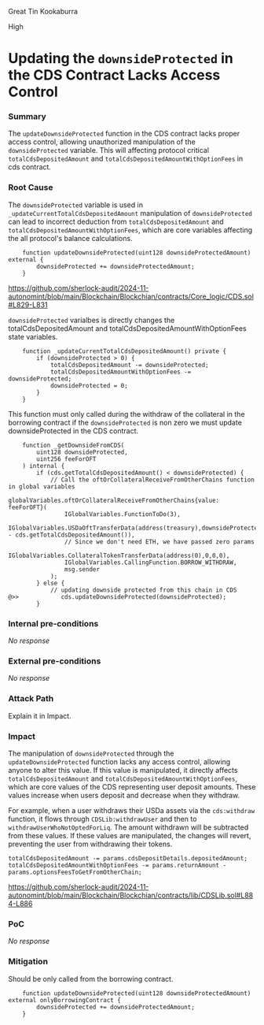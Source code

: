 Great Tin Kookaburra

High

# Updating the `downsideProtected` in the CDS Contract Lacks Access Control

### Summary

The `updateDownsideProtected` function in the CDS contract lacks proper access control, allowing unauthorized manipulation of the `downsideProtected` variable. This will affecting protocol critical `totalCdsDepositedAmount` and `totalCdsDepositedAmountWithOptionFees` in cds contract.


### Root Cause


The `downsideProtected` variable is used in `_updateCurrentTotalCdsDepositedAmount` manipulation of `downsideProtected` can lead to incorrect deduction from `totalCdsDepositedAmount` and `totalCdsDepositedAmountWithOptionFees`, which are core variables affecting the all protocol's balance calculations.


```solidity
    function updateDownsideProtected(uint128 downsideProtectedAmount) external {
        downsideProtected += downsideProtectedAmount;
    }
```
https://github.com/sherlock-audit/2024-11-autonomint/blob/main/Blockchain/Blockchian/contracts/Core_logic/CDS.sol#L829-L831


`downsideProtected` varialbes is directly changes the totalCdsDepositedAmount and totalCdsDepositedAmountWithOptionFees  state variables. 

```solidity
    function _updateCurrentTotalCdsDepositedAmount() private {
        if (downsideProtected > 0) {
            totalCdsDepositedAmount -= downsideProtected;
            totalCdsDepositedAmountWithOptionFees -= downsideProtected;
            downsideProtected = 0;
        }
    }
```


This function must only called during the withdraw of the collateral in the borrowing contract if the `downsideProtected` is non zero we must update  downsideProtected in the CDS contract.

```solidity
    function _getDownsideFromCDS(
        uint128 downsideProtected,
        uint256 feeForOFT
    ) internal {
        if (cds.getTotalCdsDepositedAmount() < downsideProtected) {
            // Call the oftOrCollateralReceiveFromOtherChains function in global variables
            globalVariables.oftOrCollateralReceiveFromOtherChains{value: feeForOFT}(
                IGlobalVariables.FunctionToDo(3),
                IGlobalVariables.USDaOftTransferData(address(treasury),downsideProtected - cds.getTotalCdsDepositedAmount()),
                // Since we don't need ETH, we have passed zero params
                IGlobalVariables.CollateralTokenTransferData(address(0),0,0,0),
                IGlobalVariables.CallingFunction.BORROW_WITHDRAW,
                msg.sender
            );
        } else {
            // updating downside protected from this chain in CDS
@>>            cds.updateDownsideProtected(downsideProtected);
        }
```


### Internal pre-conditions

_No response_

### External pre-conditions

_No response_

### Attack Path

Explain it in Impact.

### Impact


The manipulation of `downsideProtected` through the `updateDownsideProtected` function lacks any access control, allowing anyone to alter this value. If this value is manipulated, it directly affects `totalCdsDepositedAmount` and `totalCdsDepositedAmountWithOptionFees`, which are core values of the CDS representing user deposit amounts. These values increase when users deposit and decrease when they withdraw.

For example, when a user withdraws their USDa assets via the `cds:withdraw` function, it flows through `CDSLib:withdrawUser` and then to `withdrawUserWhoNotOptedForLiq`. The amount withdrawn will be subtracted from these values. If these values are manipulated, the changes will revert, preventing the user from withdrawing their tokens.

```solidity
totalCdsDepositedAmount -= params.cdsDepositDetails.depositedAmount;
totalCdsDepositedAmountWithOptionFees -= params.returnAmount - params.optionsFeesToGetFromOtherChain;
```
https://github.com/sherlock-audit/2024-11-autonomint/blob/main/Blockchain/Blockchian/contracts/lib/CDSLib.sol#L884-L886


### PoC

_No response_

### Mitigation


Should be only called from the borrowing contract.

```solidity
    function updateDownsideProtected(uint128 downsideProtectedAmount) external onlyBorrowingContract {
        downsideProtected += downsideProtectedAmount;
    }
```